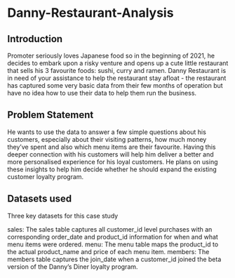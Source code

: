 # Danny-Restaurant-Analysis

## Introduction

Promoter seriously loves Japanese food so in the beginning of 2021, he decides to embark upon a risky venture and opens up a cute little restaurant that sells his 3 favourite foods: sushi, curry and ramen.
Danny Restaurant is in need of your assistance to help the restaurant stay afloat - the restaurant has captured some very basic data from their few months of operation but have no idea how to use their data to help them run the business.


## Problem Statement
He wants to use the data to answer a few simple questions about his customers, especially about their visiting patterns, how much money they’ve spent and also which menu items are their favourite. Having this deeper connection with his customers will help him deliver a better and more personalised experience for his loyal customers. He plans on using these insights to help him decide whether he should expand the existing customer loyalty program.


## Datasets used
Three key datasets for this case study

sales: The sales table captures all customer_id level purchases with an corresponding order_date and product_id information for when and what menu items were ordered.
menu: The menu table maps the product_id to the actual product_name and price of each menu item.
members: The members table captures the join_date when a customer_id joined the beta version of the Danny’s Diner loyalty program.
